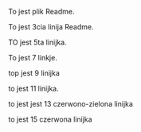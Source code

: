 To jest plik Readme.

To jest 3cia linija Readme.

TO jest 5ta linijka.

To jest 7 linkje.

top jest 9 linijka

to jest 11 linijka.

to jest jest 13 czerwono-zielona linijka

to jest 15 czerwona linijka
